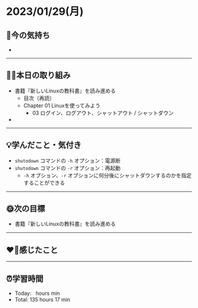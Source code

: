 # 2023/01/29(月)
## 🕺今の気持ち
- 

---


## ✍🏻本日の取り組み
- 書籍『新しいLinuxの教科書』を読み進める
  -  目次（再読）
  -  Chapter 01 Linuxを使ってみよう 
     -  03 ログイン、ログアウト、シャットアウト / シャットダウン
- 
 
---


## 💡学んだこと・気付き
- `shutodown` コマンドの `-h` オプション：電源断
- `shutodown` コマンドの `-r` オプション：再起動
  - `-h` オプション、`-r` オプションに何分後にシャットダウンするのかを指定することができる

---


## 🌞次の目標
-  書籍『新しいLinuxの教科書』を読み進める

---


## ❤️‍🔥感じたこと


---


## ⏰学習時間
- Today:&nbsp;&nbsp;  hours  min
- Total: 135 hours 17 min
